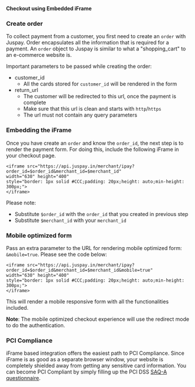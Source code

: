 **Checkout using Embedded iFrame**

### Create order

To collect payment from a customer, you first need to create an `order` with Juspay. Order encapsulates all the information that is required for a payment. An `order` object to Juspay is similar to what a "shopping_cart" to an e­-commerce website is.

Important parameters to be passed while creating the order:

* customer_id
    * All the cards stored for `customer_id` will be rendered in the form
* return_url
    * The customer will be redirected to this url, once the payment is complete
    * Make sure that this url is clean and starts with `http`/`https`
    * The url must not contain any query parameters

### Embedding the iFrame

Once you have create an `order` and know the `order_id`, the next step is to render the payment form. For doing this, include the following iFrame in your checkout page.

    <iframe src="https://api.juspay.in/merchant/ipay?order_id=$order_id&merchant_id=$merchant_id" 
    width="630" height="400" 
    style="border: 1px solid #CCC;padding: 20px;height: auto;min-height: 300px;">
    </iframe>

Please note:

* Substitute `$order_id` with the `order_id` that you created in previous step
* Substitute `$merchant_id` with your `merchant_id` 

### Mobile optimized form

Pass an extra parameter to the URL for rendering mobile optimized form: `&mobile=true`. Please see the code below:

    <iframe src="https://api.juspay.in/merchant/ipay?order_id=$order_id&merchant_id=$merchant_id&mobile=true" 
    width="630" height="400" 
    style="border: 1px solid #CCC;padding: 20px;height: auto;min-height: 300px;">
    </iframe>

This will render a mobile responsive form with all the functionalities included. 

**Note**: The mobile optimized checkout experience will use the redirect mode to do the authentication. 

### PCI Compliance

iFrame based integration offers the easiest path to PCI Compliance. Since iFrame is as good as a separate browser window, your website is completely shielded away from getting any sensitive card information. You can become PCI Compliant by simply filling up the PCI DSS [SAQ-A questionnaire](https://www.pcisecuritystandards.org/documents/SAQ_A_v3-1.docx). 